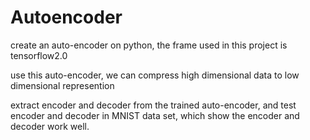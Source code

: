 # Autoencoder
create an auto-encoder on python, the frame used in this project is tensorflow2.0

use this auto-encoder, we can compress high dimensional data to low dimensional represention

extract encoder and decoder from the trained auto-encoder, and test encoder and decoder in MNIST data set, which show the encoder and decoder work well.
